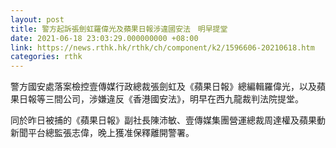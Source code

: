 ```yaml
---
layout: post
title: 警方起訴張劍虹羅偉光及蘋果日報涉違國安法　明早提堂
date: 2021-06-18 23:03:29.000000000 +08:00
link: https://news.rthk.hk/rthk/ch/component/k2/1596606-20210618.htm
categories: rthk
---
```


警方國安處落案檢控壹傳媒行政總裁張劍虹及《蘋果日報》總編輯羅偉光，以及蘋果日報等三間公司，涉嫌違反《香港國安法》，明早在西九龍裁判法院提堂。

同於昨日被捕的《蘋果日報》副社長陳沛敏、壹傳媒集團營運總裁周達權及蘋果動新聞平台總監張志偉，晚上獲准保釋離開警署。

